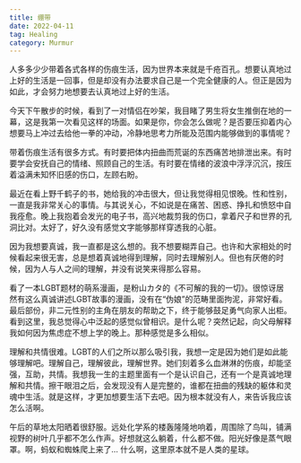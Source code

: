 ```yaml
---
title: 绷带
date: 2022-04-11
tag: Healing
category: Murmur
---
```


人多多少少带着各式各样的伤痕生活，因为世界本来就是千疮百孔。想要认真地过上好的生活是一回事，但是却没有办法要求自己是一个完全健康的人。但正是因为如此，才会努力地想要去认真地过上好的生活。

今天下午散步的时候，看到了一对情侣在吵架，我目睹了男生将女生推倒在地的一幕，这是我第一次看见这样的场面。如果是你，你会怎么做呢？是否要压抑着内心想要马上冲过去给他一拳的冲动，冷静地思考力所能及范围内能够做到的事情呢？

带着伤痕生活有很多方式。有时要把体内扭曲而荒诞的东西痛苦地排泄出来。有时要学会安抚自己的情绪、照顾自己的生活。有时要在情绪的波浪中浮浮沉沉，按压着溢满未知怀旧感的伤口，左顾右盼。

最近在看上野千鹤子的书，她给我的冲击很大，但让我觉得相见恨晚。性和性别，一直是我非常关心的事情。与其说关心，不如说是在痛苦、困惑、挣扎和愤怒中自我痊愈。晚上我抱着会发光的电子书，高兴地裁剪我的伤口，拿着尺子和世界的孔洞比对。太好了，好久没有感觉文字能够那样穿透我的心脏。

因为我想要真诚，我一直都是这么想的。我不想要糊弄自己。也许和大家相处的时候看起来很无害，总是想着真诚地得到理解，同时去理解别人。但也有厌倦的时候，因为人与人之间的理解，并没有说笑来得那么容易。

看了一本LGBT题材的萌系漫画，是粉山カタ的《不可解的我的一切》。很惊讶居然有这么真诚讲述LGBT故事的漫画，没有在“伪娘”的范畴里面拘泥，非常好看。最后部份，非二元性别的主角在朋友的帮助之下，终于能够鼓足勇气向家人出柜。看到这里，我总觉得心中泛起的感觉似曾相识。是什么呢？突然记起，向父母解释我如何因为焦虑症不想上学的晚上。那种感觉是多么相似。

理解和共情很难。LGBT的人们之所以那么吸引我，我想一定是因为她们是如此能够理解吧。理解自己，理解彼此，理解世界。她们刻着多么血淋淋的伤痕，却能坚强，互助，共情。我想我一生的主题里面有一个是认识自己，还有一个是真诚地理解和共情。擦干眼泪之后，会发现没有人是完整的，谁都在扭曲的残缺的躯体和灵魂中生活。就是这样，才更加想要生活下去吧。因为根本就没有人，来告诉我应该怎么活啊。

午后的草地太阳晒着很舒服。远处化学系的楼轰隆隆地响着，周围除了鸟叫，铺满视野的树叶几乎都不怎么作声。好想就这么躺着，什么都不做。阳光好像是蒸气眼罩。啊，蚂蚁和蜘蛛爬上来了… 什么啊，这里原本就不是人类的星球。
